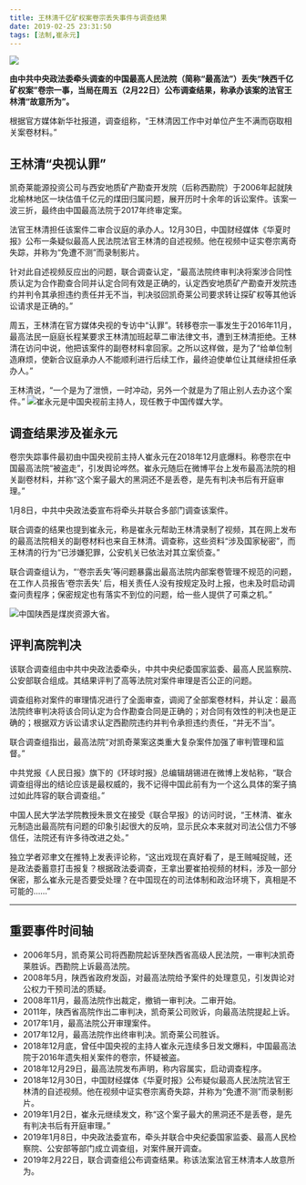 ```yaml
---
title: 王林清千亿矿权案卷宗丢失事件与调查结果
date: 2019-02-25 23:31:50
tags: [法制,崔永元]
---
```

![](https://i.loli.net/2019/02/25/5c740fa3be8e9.jpg)

**由中共中央政法委牵头调查的中国最高人民法院（简称“最高法”）丢失“陕西千亿矿权案”卷宗一事，当局在周五（2月22日）公布调查结果，称承办该案的法官王林清“故意所为”。**

根据官方媒体新华社报道，调查组称，“王林清因工作中对单位产生不满而窃取相关案卷材料。”

## 王林清“央视认罪”

凯奇莱能源投资公司与西安地质矿产勘查开发院（后称西勘院）于2006年起就陕北榆林地区一块估值千亿元的煤田归属问题，展开历时十余年的诉讼案件。该案一波三折，最终由中国最高法院于2017年终审定案。

法官王林清担任该案件二审合议庭的承办人。12月30日，中国财经媒体《华夏时报》公布一条疑似最高人民法院法官王林清的自述视频。他在视频中证实卷宗离奇失踪，并称为“免遭不测”而录制影片。

针对此自述视频反应出的问题，联合调查认定，“最高法院终审判决将案涉合同性质认定为合作勘查合同并认定合同有效是正确的，认定西安地质矿产勘查开发院违约并判令其承担违约责任并无不当，判决驳回凯奇莱公司要求转让探矿权等其他诉讼请求是正确的。”

周五，王林清在官方媒体央视的专访中“认罪”。转移卷宗一事发生于2016年11月，最高法民一庭庭长程某要求王林清加班起草二审法律文书，遭到王林清拒绝。王林清在访问中说，他把该案件的副卷材料拿回家。之所以这样做，是为了“给单位制造麻烦，使新合议庭承办人不能顺利进行后续工作，最终迫使单位让其继续担任承办人。”

王林清说，“一个是为了泄愤，一时冲动，另外一个就是为了阻止别人去办这个案件。”
![崔永元是中国央视前主持人，现任教于中国传媒大学。](https://i.loli.net/2019/02/25/5c740f62060a3.jpg)

## 调查结果涉及崔永元

卷宗失踪事件最初由中国央视前主持人崔永元在2018年12月底爆料。称卷宗在中国最高法院“被盗走”，引发舆论哗然。崔永元随后在微博平台上发布最高法院的相关副卷材料，并称“这个案子最大的黑洞还不是丢卷，是先有判决书后有开庭审理。”

1月8日，中共中央政法委宣布将牵头并联合多部门调查该案件。

联合调查的结果也提到崔永元，称是崔永元帮助王林清录制了视频，其在网上发布的最高法院相关的副卷材料也来自王林清。调查称，这些资料“涉及国家秘密”，而王林清的行为“已涉嫌犯罪，公安机关已依法对其立案侦查。”

联合调查组认为，“‘卷宗丢失’等问题暴露出最高法院内部案卷管理不规范的问题，在工作人员报告‘卷宗丢失’ 后，相关责任人没有按规定及时上报，也未及时启动调查问责程序；保密规定也有落实不到位的问题，给一些人提供了可乘之机。”

![中国陕西是煤炭资源大省。](https://i.loli.net/2019/02/25/5c740f875acab.jpg)

## 评判高院判决

该联合调查组由中共中央政法委牵头，中共中央纪委国家监委、最高人民监察院、公安部联合组成。其结果评判了高等法院对案件审理是否公正的问题。

调查组称对案件的审理情况进行了全面审查，调阅了全部案卷材料，并认定：最高法院终审判决将该合同认定为合作勘查合同是正确的；对合同有效性的判决也是正确的；根据双方诉讼请求认定西勘院违约并判令承担违约责任，“并无不当”。

联合调查组指出，最高法院“对凯奇莱案这类重大复杂案件加强了审判管理和监督。”

中共党报《人民日报》旗下的《环球时报》总编辑胡锡进在微博上发帖称，“联合调查组得出的结论应该是最权威的，我不记得中国此前有为一个这么具体的案子搞过如此阵容的联合调查组。”

中国人民大学法学院教授朱景文在接受《联合早报》的访问时说，“王林清、崔永元制造出最高院有问题的印象引起很大的反响，显示民众本来就对司法公信力不够信任，法院还有许多待改进之处。”

独立学者邓聿文在推特上发表评论称，“这出戏现在真好看了，是王贼喊捉贼，还是政法委蓄意打击报复？根据政法委调查，王拿出要崔拍视频的材料，涉及一部分保密，那么崔永元是否要受处理？在中国现在的司法体制和政治环境下，真相是不可能的……”

---
## 重要事件时间轴

* 2006年5月，凯奇莱公司将西勘院起诉至陕西省高级人民法院，一审判决凯奇莱胜诉。西勘院上诉最高法院。
* 2008年5月，陕西省政府发函，对最高法院给予案件的处理意见，引发舆论对公权力干预司法的质疑。
* 2008年11月，最高法院作出裁定，撤销一审判决。二审开始。
* 2011年，陕西省高院作出二审判决，凯奇莱公司败诉，向最高法院提起上诉。
* 2017年1月，最高法院公开审理案件。
* 2017年12月，最高法院作出终审判决。凯奇莱公司胜诉。
* 2018年12月底，曾任中国央视的主持人崔永元连续多日发文爆料，中国最高法院于2016年遗失相关案件的卷宗，怀疑被盗。
* 2018年12月29日，最高法院发布声明，称内容属实，启动调查程序。
* 2018年12月30日，中国财经媒体《华夏时报》公布疑似最高人民法院法官王林清的自述视频。他在视频中证实卷宗离奇失踪，并称为“免遭不测”而录制影片。
* 2019年1月2日，崔永元继续发文，称“这个案子最大的黑洞还不是丢卷，是先有判决书后有开庭审理。”
* 2019年1月8日，中央政法委宣布，牵头并联合中央纪委国家监委、最高人民检察院、公安部等部门成立调查组，对案件展开调查。
* 2019年2月22日，联合调查组公布调查结果。称该法案法官王林清本人故意所为。